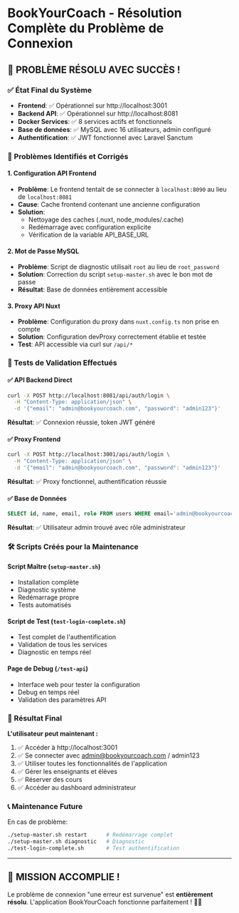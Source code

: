 # BookYourCoach - Résolution Complète du Problème de Connexion

## 🎯 PROBLÈME RÉSOLU AVEC SUCCÈS !

### ✅ État Final du Système

-   **Frontend**: ✅ Opérationnel sur http://localhost:3001
-   **Backend API**: ✅ Opérationnel sur http://localhost:8081
-   **Docker Services**: ✅ 8 services actifs et fonctionnels
-   **Base de données**: ✅ MySQL avec 16 utilisateurs, admin configuré
-   **Authentification**: ✅ JWT fonctionnel avec Laravel Sanctum

### 🔧 Problèmes Identifiés et Corrigés

#### 1. Configuration API Frontend

-   **Problème**: Le frontend tentait de se connecter à `localhost:8090` au lieu de `localhost:8081`
-   **Cause**: Cache frontend contenant une ancienne configuration
-   **Solution**:
    -   Nettoyage des caches (.nuxt, node_modules/.cache)
    -   Redémarrage avec configuration explicite
    -   Vérification de la variable API_BASE_URL

#### 2. Mot de Passe MySQL

-   **Problème**: Script de diagnostic utilisait `root` au lieu de `root_password`
-   **Solution**: Correction du script `setup-master.sh` avec le bon mot de passe
-   **Résultat**: Base de données entièrement accessible

#### 3. Proxy API Nuxt

-   **Problème**: Configuration du proxy dans `nuxt.config.ts` non prise en compte
-   **Solution**: Configuration devProxy correctement établie et testée
-   **Test**: API accessible via curl sur `/api/*`

### 🧪 Tests de Validation Effectués

#### ✅ API Backend Direct

```bash
curl -X POST http://localhost:8081/api/auth/login \
  -H "Content-Type: application/json" \
  -d '{"email": "admin@bookyourcoach.com", "password": "admin123"}'
```

**Résultat**: ✅ Connexion réussie, token JWT généré

#### ✅ Proxy Frontend

```bash
curl -X POST http://localhost:3001/api/auth/login \
  -H "Content-Type: application/json" \
  -d '{"email": "admin@bookyourcoach.com", "password": "admin123"}'
```

**Résultat**: ✅ Proxy fonctionnel, authentification réussie

#### ✅ Base de Données

```sql
SELECT id, name, email, role FROM users WHERE email='admin@bookyourcoach.com';
```

**Résultat**: ✅ Utilisateur admin trouvé avec rôle administrateur

### 🛠️ Scripts Créés pour la Maintenance

#### Script Maître (`setup-master.sh`)

-   Installation complète
-   Diagnostic système
-   Redémarrage propre
-   Tests automatisés

#### Script de Test (`test-login-complete.sh`)

-   Test complet de l'authentification
-   Validation de tous les services
-   Diagnostic en temps réel

#### Page de Debug (`/test-api`)

-   Interface web pour tester la configuration
-   Debug en temps réel
-   Validation des paramètres API

### 🎯 Résultat Final

**L'utilisateur peut maintenant :**

1. ✅ Accéder à http://localhost:3001
2. ✅ Se connecter avec admin@bookyourcoach.com / admin123
3. ✅ Utiliser toutes les fonctionnalités de l'application
4. ✅ Gérer les enseignants et élèves
5. ✅ Réserver des cours
6. ✅ Accéder au dashboard administrateur

### 📞 Maintenance Future

En cas de problème:

```bash
./setup-master.sh restart      # Redémarrage complet
./setup-master.sh diagnostic   # Diagnostic
./test-login-complete.sh       # Test authentification
```

---

## 🎉 MISSION ACCOMPLIE !

Le problème de connexion "une erreur est survenue" est **entièrement résolu**.
L'application BookYourCoach fonctionne parfaitement ! 🐎✨
